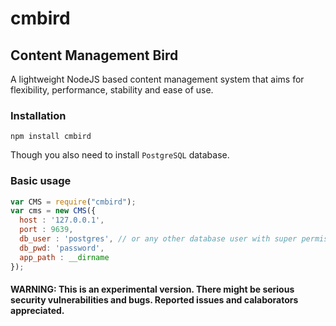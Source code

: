 # cmbird #

## Content Management Bird ##

A lightweight NodeJS based content management system that aims for flexibility, performance, stability and ease of use.

### Installation ###

`npm install cmbird`

Though you also need to install `PostgreSQL` database.

### Basic usage ###

```javascript
var CMS = require("cmbird");
var cms = new CMS({
  host : '127.0.0.1',
  port : 9639,
  db_user : 'postgres', // or any other database user with super permissions
  db_pwd: 'password',
  app_path : __dirname
});
```

#### WARNING: This is an experimental version. There might be serious security vulnerabilities and bugs. Reported issues and calaborators appreciated. ####
